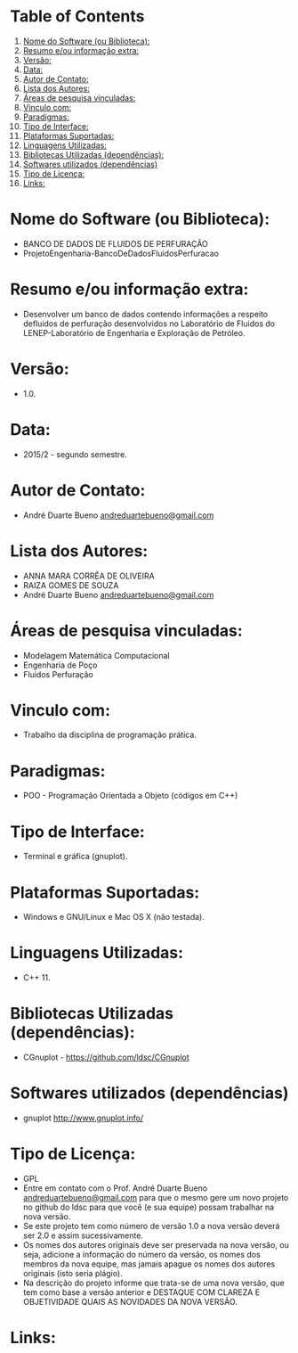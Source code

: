 
# Table of Contents

1.  [Nome do Software (ou Biblioteca):](#org3bf325e)
2.  [Resumo e/ou informação extra:](#orgb3a5917)
3.  [Versão:](#orga08cb25)
4.  [Data:](#org1d04d8d)
5.  [Autor de Contato:](#org1501d30)
6.  [Lista dos Autores:](#orgc364e6d)
7.  [Áreas de pesquisa vinculadas:](#org5165612)
8.  [Vinculo com:](#org7284576)
9.  [Paradigmas:](#orgb01e85f)
10. [Tipo de Interface:](#org17eaefb)
11. [Plataformas Suportadas:](#org3937741)
12. [Linguagens Utilizadas:](#org18d0538)
13. [Bibliotecas Utilizadas (dependências):](#orgfd22683)
14. [Softwares utilizados (dependências)](#org9d8ef99)
15. [Tipo de Licença:](#orga3c4424)
16. [Links:](#org08fd29e)


<a id="org3bf325e"></a>

# Nome do Software (ou Biblioteca):

-   BANCO DE DADOS DE FLUIDOS DE PERFURAÇÃO
-   ProjetoEngenharia-BancoDeDadosFluidosPerfuracao


<a id="orgb3a5917"></a>

# Resumo e/ou informação extra:

-   Desenvolver um banco de dados contendo informações a respeito defluidos de perfuração desenvolvidos no Laboratório de Fluidos do LENEP-Laboratório de Engenharia e Exploração de Petróleo.


<a id="orga08cb25"></a>

# Versão:

-   1.0.


<a id="org1d04d8d"></a>

# Data:

-   2015/2 - segundo semestre.


<a id="org1501d30"></a>

# Autor de Contato:

-   André Duarte Bueno <andreduartebueno@gmail.com>


<a id="orgc364e6d"></a>

# Lista dos Autores:

-   ANNA MARA CORRÊA DE OLIVEIRA
-   RAIZA GOMES DE SOUZA
-   André Duarte Bueno <andreduartebueno@gmail.com>


<a id="org5165612"></a>

# Áreas de pesquisa vinculadas:

-   Modelagem Matemática Computacional
-   Engenharia de Poço
-   Fluidos Perfuração


<a id="org7284576"></a>

# Vinculo com:

-   Trabalho da disciplina de programação prática.


<a id="orgb01e85f"></a>

# Paradigmas:

-   POO - Programação Orientada a Objeto (códigos em C++)


<a id="org17eaefb"></a>

# Tipo de Interface:

-   Terminal e gráfica (gnuplot).


<a id="org3937741"></a>

# Plataformas Suportadas:

-   Windows e GNU/Linux e Mac OS X (não testada).


<a id="org18d0538"></a>

# Linguagens Utilizadas:

-   C++ 11.


<a id="orgfd22683"></a>

# Bibliotecas Utilizadas (dependências):

-   CGnuplot - <https://github.com/ldsc/CGnuplot>


<a id="org9d8ef99"></a>

# Softwares utilizados (dependências)

-   gnuplot <http://www.gnuplot.info/>


<a id="orga3c4424"></a>

# Tipo de Licença:

-   GPL
-   Entre em contato com o Prof. André Duarte Bueno
    andreduartebueno@gmail.com
    para que o mesmo gere um novo projeto no github do ldsc para que você (e sua equipe) possam trabalhar na nova versão.
-   Se este projeto tem como número de versão 1.0 a nova versão deverá ser 2.0 e assim sucessivamente.
-   Os nomes dos autores originais deve ser preservada na nova versão, ou seja, adicione a informação do número da versão, os nomes dos membros da nova equipe, mas jamais apague os nomes dos autores originais (isto seria plágio).
-   Na descrição do projeto informe que trata-se de uma nova versão, que tem como base a versão anterior e DESTAQUE COM CLAREZA E OBJETIVIDADE QUAIS AS NOVIDADES DA NOVA VERSÃO.


<a id="org08fd29e"></a>

# Links:

